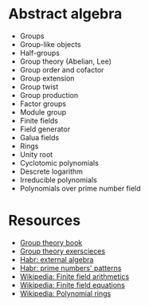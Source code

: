 # Abstract algebra

* Groups
* Group-like objects
* Half-groups
* Group theory (Abelian, Lee)
* Group order and cofactor
* Group extension
* Group twist
* Group production
* Factor groups
* Module group
* Finite fields
* Field generator
* Galua fields
* Rings
* Unity root
* Cyclotomic polynomials
* Descrete logarithm
* Irreducible polynomials
* Polynomials over prime number field

# Resources
* [Group theory book](http://www.mechmat.univ.kiev.ua/wp-content/uploads/2018/03/group_l.pdf)
* [Group theory exerscieces](http://halgebra.math.msu.su/wiki/lib/exe/fetch.php/staff:lecture2.pdf)
* [Habr: external algebra](https://habr.com/ru/post/542646/)
* [Habr: prime numbers' patterns](https://habr.com/ru/post/533066/)
* [Wikipedia: Finite field arithmetics](https://en.wikipedia.org/wiki/Finite_field_arithmetic)
* [Wikipedia: Finite field equations](https://en.wikipedia.org/wiki/Hidden_Field_Equations)
* [Wikipedia: Polynomial rings](https://en.wikipedia.org/wiki/Polynomial_ring)